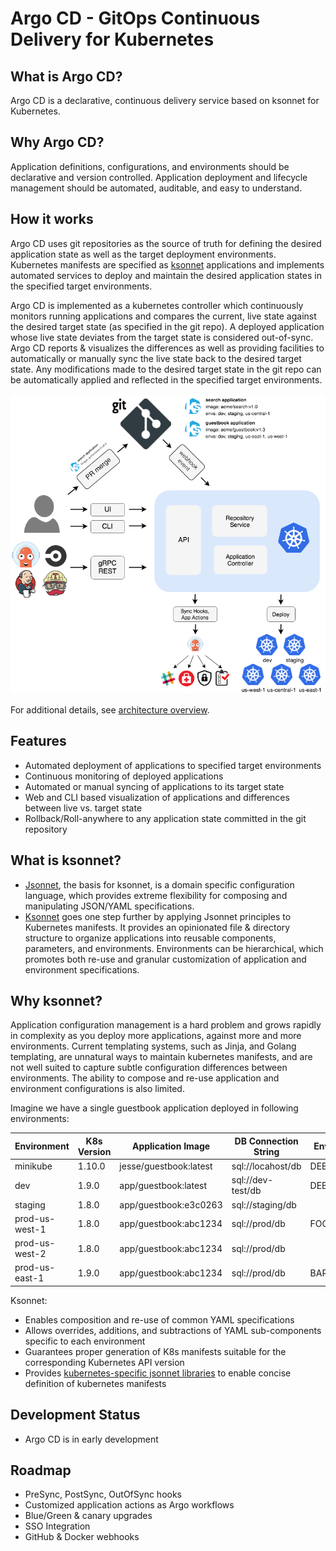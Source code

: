 
# Argo CD - GitOps Continuous Delivery for Kubernetes

## What is Argo CD?

Argo CD is a declarative, continuous delivery service based on ksonnet for Kubernetes.

## Why Argo CD?

Application definitions, configurations, and environments should be declarative and version controlled.
Application deployment and lifecycle management should be automated, auditable, and easy to understand.

## How it works

Argo CD uses git repositories as the source of truth for defining the desired application state as
well as the target deployment environments. Kubernetes manifests are specified as
[ksonnet](https://ksonnet.io) applications and implements automated services to deploy and maintain
the desired application states in the specified target environments.

Argo CD is implemented as a kubernetes controller which continuously monitors running applications
and compares the current, live state against the desired target state (as specified in the git repo).
A deployed application whose live state deviates from the target state is considered out-of-sync.
Argo CD reports & visualizes the differences as well as providing facilities to automatically or
manually sync the live state back to the desired target state. Any modifications made to the desired
target state in the git repo can be automatically applied and reflected in the specified target
environments.

![Argo CD Architecture](docs/argocd_architecture.png)

For additional details, see [architecture overview](docs/ARCHITECTURE.md).

## Features

* Automated deployment of applications to specified target environments
* Continuous monitoring of deployed applications
* Automated or manual syncing of applications to its target state
* Web and CLI based visualization of applications and differences between live vs. target state
* Rollback/Roll-anywhere to any application state committed in the git repository

## What is ksonnet?

* [Jsonnet](http://jsonnet.org), the basis for ksonnet, is a domain specific configuration language,
which provides extreme flexibility for composing and manipulating JSON/YAML specifications.
* [Ksonnet](http://ksonnet.io) goes one step further by applying Jsonnet principles to Kubernetes
manifests. It provides an opinionated file & directory structure to organize applications into
reusable components, parameters, and environments. Environments can be hierarchical, which promotes
both re-use and granular customization of application and environment specifications.

## Why ksonnet?

Application configuration management is a hard problem and grows rapidly in complexity as you deploy
more applications, against more and more environments. Current templating systems, such as Jinja,
and Golang templating, are unnatural ways to maintain kubernetes manifests, and are not well suited to
capture subtle configuration differences between environments. The ability to compose and re-use
application and environment configurations is also limited.

Imagine we have a single guestbook application deployed in following environments:

| Environment        | K8s Version | Application Image      | DB Connection String  | Environment Vars | Sidecars      |
|--------------------|-------------|------------------------|-----------------------|------------------|---------------|
| minikube           | 1.10.0      | jesse/guestbook:latest | sql://locahost/db     | DEBUG=true       |               |
| dev                | 1.9.0       | app/guestbook:latest   | sql://dev-test/db     | DEBUG=true       |               |
| staging            | 1.8.0       | app/guestbook:e3c0263  | sql://staging/db      |                  | istio,dnsmasq |
| prod-us-west-1     | 1.8.0       | app/guestbook:abc1234  | sql://prod/db         | FOO_FEATURE=true | istio,dnsmasq |
| prod-us-west-2     | 1.8.0       | app/guestbook:abc1234  | sql://prod/db         |                  | istio,dnsmasq |
| prod-us-east-1     | 1.9.0       | app/guestbook:abc1234  | sql://prod/db         | BAR_FEATURE=true | istio,dnsmasq |

Ksonnet:
* Enables composition and re-use of common YAML specifications
* Allows overrides, additions, and subtractions of YAML sub-components specific to each environment
* Guarantees proper generation of K8s manifests suitable for the corresponding Kubernetes API version
* Provides [kubernetes-specific jsonnet libraries](https://github.com/ksonnet/ksonnet-lib) to enable
concise definition of kubernetes manifests

## Development Status
* Argo CD is in early development

## Roadmap
* PreSync, PostSync, OutOfSync hooks
* Customized application actions as Argo workflows
* Blue/Green & canary upgrades
* SSO Integration
* GitHub & Docker webhooks
